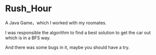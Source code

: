 # Rush_Hour
A Java Game，which I worked with my roomates.

I was responsible the algorithm to find a best solution to get the car out which is in a BFS way.

And there was some bugs in it, maybe you should have a try.
